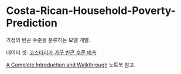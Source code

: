 # Costa-Rican-Household-Poverty-Prediction

가정의 빈곤 수준을 분류하는 모델 개발. 



데이터 셋: [코스타리카 가구 빈곤 수준 예측](https://www.kaggle.com/c/costa-rican-household-poverty-prediction)

[A Complete Introduction and Walkthrough](https://www.kaggle.com/willkoehrsen/a-complete-introduction-and-walkthrough) 노트북 참고. 
